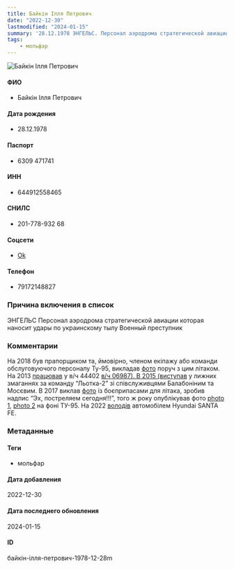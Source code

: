 ```yaml
---
title: Байкін Ілля Петрович
date: "2022-12-30"
lastmodified: "2024-01-15"
summary: '28.12.1978 ЭНГЕЛЬС. Персонал аэродрома стратегической авиации которая наносит удары по украинскому тылу. Военный преступник.'
tags: 
    - мольфар
---
```

<!--# pp1-->
<!--## Фигурант-->
<!--### Личные данные-->
<!--#### Фото-->
![Байкін Ілля Петрович](https://molfar.com/images/optimized/1696844089_1442398086.png)
#### ФИО
- Байкін Ілля Петрович
#### Дата рождения
- 28.12.1978
#### Паспорт
- 6309 471741
#### ИНН
- 644912558465
#### СНИЛС
- 201-778-932 68
#### Соцсети
- [Ok](https://ok.ru/profile/576015346158)
#### Телефон
- 79172148827
### Причина включения в список
ЭНГЕЛЬС
Персонал аэродрома стратегической авиации которая наносит удары по украинскому тылу
Военный преступник
### Комментарии
На 2018 був прапорщиком та, ймовірно, членом екіпажу або команди обслуговуючого персоналу Ту-95, викладав [фото](https://drive.google.com/uc?id=1fmGEuiridphfERhQYi0sfPGB9TJ2rbn_) поруч з цим літаком. На 2013 [працював](https://drive.google.com/uc?id=1focPL1QEfVsHeV8w2CyKxxfJLlwmnj7S) у в/ч 44402 [в/ч 06987). В 2015 (виступав](https://www.engels-city.ru/news-line/25478-vpervye-v-engelse-proshel-otkrytyj-chempionat-po-mini-biatlonu) у лижних змаганнях за команду “Льотка-2” зі співслуживцями Балабоніним та Мосєвим. В 2017 виклав [фото](https://drive.google.com/uc?id=1QwevRDVpzd4yd9Yw_BDgb_fUHhcJLlEL) із боєприпасами для літака, зробив надпис “Эх, постреляем сегодня!!!”, того ж року опублікував фото [photo 1](https://drive.google.com/uc?id=1bG0pZxC1d7JDwMNQjuG-BoBAIVBLhjnX), [photo 2](https://drive.google.com/uc?id=1sClc8U6Ac5vgfg2uMJmMjvGOPUHztdCo) на фоні ТУ-95. На 2022 [володів](https://drive.google.com/uc?id=1EJaFsfBFSTPxFGGGz0G9timWZ1_RMnaz) автомобілем Hyundai SANTA FE.
### Метаданные
#### Теги
- мольфар
#### Дата добавления
2022-12-30
#### Дата последнего обновления
2024-01-15
#### ID
байкін-ілля-петрович-1978-12-28m
<!--## END;-->

